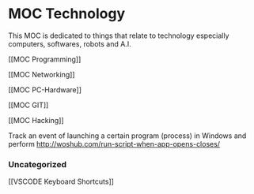 # MOC Technology
This MOC is dedicated to things that relate to technology especially computers, softwares, robots and A.I.

[[MOC Programming]]

[[MOC Networking]]

[[MOC PC-Hardware]]

[[MOC GIT]]

[[MOC Hacking]]





Track an event of launching a certain program (process) in Windows and perform
http://woshub.com/run-script-when-app-opens-closes/



### Uncategorized

[[VSCODE Keyboard Shortcuts]]


